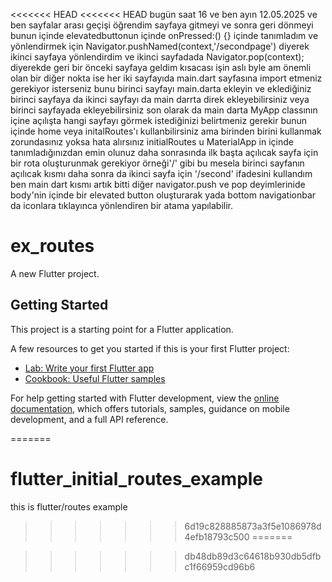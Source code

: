 <<<<<<< HEAD
<<<<<<< HEAD
bugün saat 16 ve ben ayın 12.05.2025
ve ben sayfalar arası geçişi öğrendim sayfaya gitmeyi ve sonra geri dönmeyi
bunun içinde elevatedbuttonun içinde onPressed:() {} içinde tanımladım ve yönlendirmek için Navigator.pushNamed(context,'/secondpage') diyerek ikinci sayfaya yönlendirdim ve ikinci sayfadada Navigator.pop(context); diyerekde geri bir önceki sayfaya geldim kısacası işin aslı byle am önemli olan bir diğer nokta ise her iki sayfayıda main.dart sayfasına import etmeniz gerekiyor isterseniz bunu birinci sayfayı main.darta ekleyin ve eklediğiniz birinci sayfaya da ikinci sayfayı da main darrta direk ekleyebilirsiniz veya birinci sayfayada ekleyebilirsiniz
son olarak da main darta MyApp classının içine açılışta hangi sayfayı görmek istediğinizi  belirtmeniz gerekir bunun içinde home veya initalRoutes'ı kullanbilirsiniz
ama birinden birini kullanmak zorundasınız yoksa hata alırsınız initialRoutes u MaterialApp in içinde tanımladığınızdan emin olunuz daha sonrasında ilk başta açılıcak sayfa için  bir rota oluşturunmak gerekiyor örneği'/' gibi bu mesela birinci sayfanın açılıcak kısmı daha sonra da ikinci sayfa için '/second' ifadesini kullandım ben main dart kısmı artık bitti diğer navigator.push ve pop deyimlerinide body'nin içinde bir elevated button oluşturarak yada bottom navigationbar da iconlara tıklayınca yönlendiren bir atama yapılabilir.

# ex_routes

A new Flutter project.

## Getting Started

This project is a starting point for a Flutter application.

A few resources to get you started if this is your first Flutter project:

- [Lab: Write your first Flutter app](https://docs.flutter.dev/get-started/codelab)
- [Cookbook: Useful Flutter samples](https://docs.flutter.dev/cookbook)

For help getting started with Flutter development, view the
[online documentation](https://docs.flutter.dev/), which offers tutorials,
samples, guidance on mobile development, and a full API reference.
 
=======
# flutter_initial_routes_example
this is flutter/routes example
>>>>>>> 6d19c828885873a3f5e1086978d4efb18793c500
=======

>>>>>>> db48db89d3c64618b930db5dfbc1f66959cd96b6
